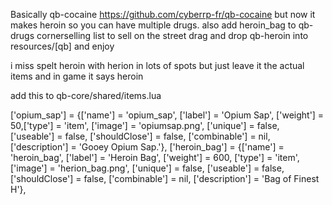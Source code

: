 Basically qb-cocaine https://github.com/cyberrp-fr/qb-cocaine
but now it makes heroin so you can have multiple drugs.
also add heroin_bag to qb-drugs cornerselling list to sell on the street
drag and drop qb-heroin into resources/[qb] and enjoy

i miss spelt heroin with herion in lots of spots but just leave it the actual items and in game it says heroin

add this to qb-core/shared/items.lua

['opium_sap']	= {['name'] = 'opium_sap', ['label'] = 'Opium Sap', ['weight'] = 50,['type'] = 'item',	['image'] = 'opiumsap.png',	['unique'] = false,		['useable'] = false,	['shouldClose'] = false,	['combinable'] = nil,	['description'] = 'Gooey Opium Sap.'},
['heroin_bag']	= {['name'] = 'heroin_bag',	['label'] = 'Heroin Bag', ['weight'] = 600,	['type'] = 'item', ['image'] = 'herion_bag.png',	['unique'] = false,	['useable'] = false, ['shouldClose'] = false,	['combinable'] = nil,	['description'] = 'Bag of Finest H'},
